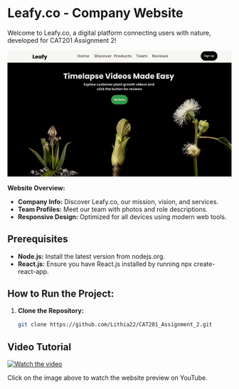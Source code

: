 # Leafy.co - Company Website

Welcome to Leafy.co, a digital platform connecting users with nature, developed for CAT201 Assignment 2!

<img src="public/MainPage.gif" alt="Preview Leafy.co Website GIF" width="800px" />

**Website Overview:**
- **Company Info:** Discover Leafy.co, our mission, vision, and services.
- **Team Profiles:** Meet our team with photos and role descriptions.
- **Responsive Design:** Optimized for all devices using modern web tools.

## Prerequisites
- **Node.js:** Install the latest version from nodejs.org.
- **React.js:** Ensure you have React.js installed by running npx create-react-app.

## How to Run the Project:
1. **Clone the Repository:**
   ```bash
   git clone https://github.com/Lithia22/CAT201_Assignment_2.git


## Video Tutorial

[![Watch the video](https://github.com/user-attachments/assets/8110dbe9-12a4-4706-b9e5-e6ee61ecdbd9)](https://youtu.be/ykFg49JdEuA?si=QelIdrzMge_R55oi)

Click on the image above to watch the website preview on YouTube.
